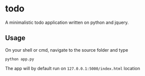 # todo

A minimalistic todo application written on python and jquery.

## Usage
On your shell or cmd, navigate to the source folder and type
```shell
python app.py
```
The app will by default run on `127.0.0.1:5000/index.html` location
